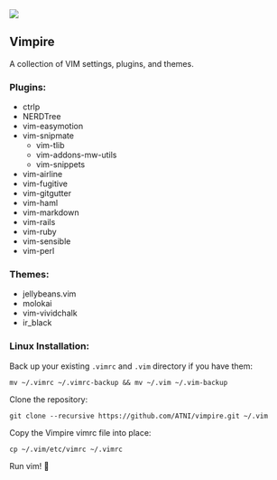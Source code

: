 <img src="http://upload.wikimedia.org/wikipedia/commons/1/19/Bela_lugosi_dracula.jpg" />

## Vimpire
A collection of VIM settings, plugins, and themes.

### Plugins:
* ctrlp
* NERDTree
* vim-easymotion
* vim-snipmate
  * vim-tlib
  * vim-addons-mw-utils
  * vim-snippets
* vim-airline
* vim-fugitive
* vim-gitgutter
* vim-haml
* vim-markdown
* vim-rails
* vim-ruby
* vim-sensible
* vim-perl

### Themes:
* jellybeans.vim
* molokai
* vim-vividchalk
* ir_black

### Linux Installation:

Back up your existing `.vimrc` and `.vim` directory if you have them:
```
mv ~/.vimrc ~/.vimrc-backup && mv ~/.vim ~/.vim-backup
```

Clone the repository:
```
git clone --recursive https://github.com/ATNI/vimpire.git ~/.vim
```

Copy the Vimpire vimrc file into place:
```
cp ~/.vim/etc/vimrc ~/.vimrc
```

Run vim! :imp:
